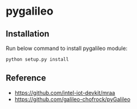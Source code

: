 pygalileo
=========

## Installation

Run below command to install pygalileo module:

    python setup.py install

## Reference
- https://github.com/intel-iot-devkit/mraa
- https://github.com/galileo-chofrock/pyGalileo